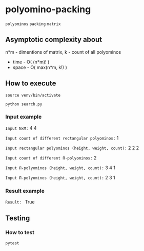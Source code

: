 # polyomino-packing
`polyominos` `packing` `matrix`

## Asymptotic complexity about
n*m - dimentions of matrix,
k - count of all polyominos

* time - O( (n*m)! )
* space - O( max(n*m, k!) ) 

## How to execute
```commandline
source venv/bin/activate
```
```commandline
python search.py
```
### Input example
`Input NxM:` 4 4

`Input count of different rectangular polyominos:` 1

`Input rectangular polyominos (height, weight, count):` 2 2 2

`Input count of different П-polyominos:` 2

`Input П-polyominos (height, weight, count):` 3 4 1

`Input П-polyominos (height, weight, count):` 2 3 1

### Result example

`Result: ` True


## Testing

### How to test
```commandline
pytest
```

